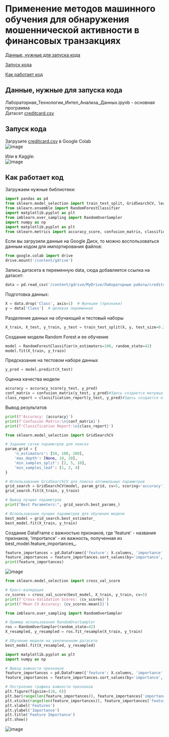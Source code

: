 Применение методов машинного обучения для обнаружения мошеннической активности в финансовых транзакциях
===========
[Данные, нужные для запуска кода](#title1)

[Запуск кода](#title2)

[Как работает код](#title1)

## <a id="title1">Данные, нужные для запуска кода</a>
Лабораторная_Технологии_Интел_Анализа_Данных.ipynb - основная программа   
Датасет [creditcard.csv](https://www.kaggle.com/datasets/mlg-ulb/creditcardfraud/data)

## <a id="title2">Запуск кода</a>
Загрузите  [creditcard.csv](https://www.kaggle.com/datasets/mlg-ulb/creditcardfraud/data) в Google Colab  
![image](https://github.com/kurrosan/DataAnalysis/assets/120035199/bfe02eae-9b3b-4a03-ae5b-15d19a817bdf)

Или в Kaggle:  
![image](https://github.com/kurrosan/DataAnalysis/assets/120035199/5346a717-48c4-4725-8b34-bce180cf0d7f)



## <a id="title2">Как работает код</a>
Загружаем нужные библиотеки:
```python
import pandas as pd
from sklearn.model_selection import train_test_split, GridSearchCV, learning_curve
from sklearn.ensemble import RandomForestClassifier
import matplotlib.pyplot as plt
from imblearn.over_sampling import RandomOverSampler
import numpy as np
import matplotlib.pyplot as plt
from sklearn.metrics import accuracy_score, confusion_matrix, classification_report
```

Если вы загрузили данные на Google Диск, то можно воспользоваться данным кодом для импортирования файлов:
```python
from google.colab import drive
drive.mount('/content/gdrive')
```

Запись датасета в переменную data, сюда добавляется ссылка на датасет:
```python
data = pd.read_csv('/content/gdrive/MyDrive/Лабораторные работы/creditcard.csv')
```

Подготовка данных:
```python
X = data.drop('Class', axis=1)  # Функции (признаки)
y = data['Class']  # Целевая переменная
```

Разделение данных на обучающий и тестовый наборы
```python
X_train, X_test, y_train, y_test = train_test_split(X, y, test_size=0.2, random_state=42)
```

Создание модели Random Forest и ее обучение
```python
model = RandomForestClassifier(n_estimators=100, random_state=42)
model.fit(X_train, y_train)
```

Предсказание на тестовом наборе данных
```python
y_pred = model.predict(X_test)
```

Оценка качества модели
```python
accuracy = accuracy_score(y_test, y_pred)
conf_matrix = confusion_matrix(y_test, y_pred)#Здесь создается матрица ошибок
class_report = classification_report(y_test, y_pred)#Здесь создается отчет о классификации
```
Вывод результатов
```python
print(f'Accuracy: {accuracy}')
print(f'Confusion Matrix:\n{conf_matrix}')
print(f'Classification Report:\n{class_report}')
```
```python
from sklearn.model_selection import GridSearchCV

# Задание сетки параметров для поиска
param_grid = {
    'n_estimators': [50, 100, 200],
    'max_depth': [None, 10, 20],
    'min_samples_split': [2, 5, 10],
    'min_samples_leaf': [1, 2, 4]
}

# Использование GridSearchCV для поиска оптимальных параметров
grid_search = GridSearchCV(model, param_grid, cv=5, scoring='accuracy')
grid_search.fit(X_train, y_train)

# Вывод лучших параметров
print("Best Parameters:", grid_search.best_params_)

# Использование лучших параметров для обучения модели
best_model = grid_search.best_estimator_
best_model.fit(X_train, y_train)
```
Создание DataFrame с важностью признаков, где 'feature' - названия признаков, 'importance' - их важность, полученная из best_model.feature_importances_.
```python
feature_importances = pd.DataFrame({'feature': X.columns, 'importance': best_model.feature_importances_})
feature_importances = feature_importances.sort_values(by='importance', ascending=False)
print(feature_importances)
```
![image](https://github.com/kurrosan/DataAnalysis/assets/120035199/d1f7850b-9661-4cec-83f7-e43aa35a446e)

```python
from sklearn.model_selection import cross_val_score

# Кросс-валидация
cv_scores = cross_val_score(best_model, X_train, y_train, cv=5)
print(f'Cross-Validation Scores: {cv_scores}')
print(f'Mean CV Accuracy: {cv_scores.mean()}')
```
```python
from imblearn.over_sampling import RandomOverSampler

# Пример использования RandomOverSampler
ros = RandomOverSampler(random_state=42)
X_resampled, y_resampled = ros.fit_resample(X_train, y_train)

# Обучение модели на увеличенном датасете
best_model.fit(X_resampled, y_resampled)
```
```python
import matplotlib.pyplot as plt
import numpy as np

# Вывод важности признаков
feature_importances = pd.DataFrame({'feature': X.columns, 'importance': best_model.feature_importances_})
feature_importances = feature_importances.sort_values(by='importance', ascending=False)

# Построение графика важности признаков
plt.figure(figsize=(10, 6))
plt.bar(range(len(feature_importances)), feature_importances['importance'], align='center')
plt.xticks(range(len(feature_importances)), feature_importances['feature'], rotation=45)
plt.xlabel('Features')
plt.ylabel('Importance')
plt.title('Feature Importance')
plt.show()
```
![image](https://github.com/kurrosan/DataAnalysis/assets/120035199/282005f5-3fc1-4c45-8326-6a1b17323db7)


